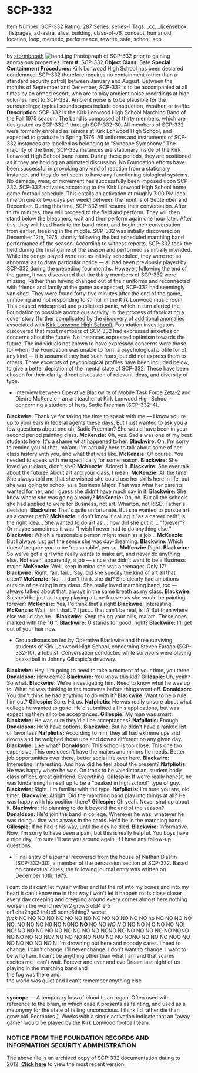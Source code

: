 # SCP-332
Item Number: SCP-332
Rating: 287
Series: series-1
Tags: _cc, _licensebox, _listpages, ad-astra, alive, building, class-of-76, concept, humanoid, location, loop, memetic, performance, rewrite, safe, school, scp

---

by [stormbreath](/stormbreath)
![band.jpg](https://scp-wiki.wdfiles.com/local--files/fragment:scp-332-0/band.jpg)
Photograph of SCP-332 prior to gaining anomalous properties.
**Item #:** SCP-332
**Object Class:** Safe
**Special Containment Procedures:** Kirk Lonwood High School has been declared condemned. SCP-332 therefore requires no containment (other than a standard security patrol) between January and August. Between the months of September and December, SCP-332 is to be accompanied at all times by an armed escort, who are to play ambient noise recordings at high volumes next to SCP-332. Ambient noise is to be plausible for the surroundings; typical soundscapes include construction, weather, or traffic.
**Description:** SCP-332 is the Kirk Lonwood High School Marching Band of the Fall 1975 season. The band is composed of thirty members, which are designated as SCP-332-1 through SCP-332-30. All members of SCP-332 were formerly enrolled as seniors at Kirk Lonwood High School, and expected to graduate in Spring 1976. All uniforms and instruments of SCP-332 instances are labelled as belonging to "Syncope Symphony."
The majority of the time, SCP-332 instances are stationary inside of the Kirk Lonwood High School band room. During these periods, they are positioned as if they are holding an animated discussion. No Foundation efforts have been successful in provoking any kind of reaction from a stationary instance, and they do not seem to have any functioning biological systems. No damage, wear, or movement has successfully been imposed upon SCP-332.
SCP-332 activates according to the Kirk Lonwood High School home game football schedule. This entails an activation at roughly 7:00 PM local time on one or two days per week[1](javascript:;) between the months of September and December. During this time, SCP-332 will resume their conversation. After thirty minutes, they will proceed to the field and perform. They will then stand below the bleachers, wait and then perform again one hour later. After this, they will head back to the band room, and begin their conversation from earlier, freezing in the middle.
SCP-332 was initially discovered on December 12th, 1975, shortly following the last scheduled marching band performance of the season. According to witness reports, SCP-332 took the field during the final game of the season and performed as initially intended. While the songs played were not as initially scheduled, they were not so abnormal as to draw particular notice — all had been previously played by SCP-332 during the preceding four months.
However, following the end of the game, it was discovered that the thirty members of SCP-332 were missing. Rather than having changed out of their uniforms and reconnected with friends and family at the game as expected, SCP-332 had seemingly vanished. They were found forty-five minutes after the end of the game, unmoving and not responding to stimuli in the Kirk Lonwood music room. This caused widespread and publicized panic, which in turn alerted the Foundation to possible anomalous activity.
In the process of fabricating a cover story (further [complicated](/scp-4976) by the [discovery](/scp-1833) of [additional anomalies](/scp-1423) associated with [Kirk Lonwood High School](/scp-2316)), Foundation investigators discovered that most members of SCP-332 had expressed anxieties or concerns about the future. No instances expressed optimism towards the future. The individuals not known to have expressed concerns were those for whom the Foundation was unable to form a psychological profile for of any kind — it is assumed they had such fears, but did not express them to others.
Three excerpts of psychological profiles have been included below, to give a better depiction of the mental state of SCP-332. These have been chosen for their clarity, direct discussion of relevant ideas, and diversity of type.
  * Interview between Operative Blackwire of Mobile Task Force [Zeta-2](/scp-5682) and Diedre McKenzie - an art teacher at Kirk Lonwood High School - concerning a student of hers, Sadie Freeman (SCP-332-4).

**Blackwire:** Thank ye for taking the time to speak with me — I know you're up to your ears in federal agents these days. But I just wanted to ask you a few questions about one uh, Sadie Freeman? She would have been in your second period painting class.
**McKenzie:** Oh, yes. Sadie was one of my best students here. It's a shame what happened to her.
**Blackwire:** Oh, I'm sorry to remind you of that, ma'am. I'm actually here to talk about some of her class history with you, and what that was like.
**McKenzie:** Of course. You needed to speak with me specifically for some reason.
**Blackwire:** She loved your class, didn't she?
**McKenzie:** Adored it.
**Blackwire:** She ever talk about the future? About art and your class, I mean.
**McKenzie:** All the time. She always told me that she wished she could use her skills here in life, but she was going to school as a Business Major. That was what her parents wanted for her, and I guess she didn't have much say in it.
**Blackwire:** She knew where she was going already?
**McKenzie:** Oh, no. But all the schools she had applied to were for Business, not art. Wharton, not RISD. Father's decision.
**Blackwire:** That's quite unfortunate. But she wanted to pursue art as a career path?
**McKenzie:** I don't know if calling it "as a career path" is the right idea… She wanted to do art as … how did she put it … "forever"? Or maybe sometimes it was "I wish I never had to do anything else."
**Blackwire:** Which a reasonable person might mean as a job…
**McKenzie:** But I always just got the sense she was day-dreaming.
**Blackwire:** Which doesn't require you to be 'reasonable', per se.
**McKenzie:** Right.
**Blackwire:** So we've got a girl who really wants to make art, and never do anything else. Not even, apparently, a job — since she didn't want to be a Business major.
**McKenzie:** Well, keep in mind she was a teenager. Only 17!
**Blackwire:** Right, fair, fair… Say, did she specify the kind of art all that often?
**McKenzie:** No… I don't think she did? She clearly had ambitions outside of painting in my class. She really loved marching band, too — always talked about that, always in the same breath as my class.
**Blackwire:** So she'd be just as happy playing a tune forever as she would be painting forever?
**McKenzie:** Yes, I'd think that's right!
**Blackwire:** Interesting.
**McKenzie:** Wait, isn't that…? I just… that can't be real, is it? But then where else would she be…
**Blackwire:** Keep taking your pills, ma'am. These ones marked with the "**[G](/updated-amnestics-guide)** ".
**Blackwire:** G stands for good, right?
**Blackwire:** I'll get out of your hair now.
  * Group discussion led by Operative Blackwire and three surviving students of Kirk Lonwood High School, concerning Steven Farago (SCP-332-10), a tubaist. Conversation conducted while survivors were playing basketball in Johnny Gillespie's driveway.

**Blackwire:** Hey! I'm going to need to take a moment of your time, you three.
**Donaldson:** How come?
**Blackwire:** You know this kid?
**Gillespie:** Uh, yeah? So what.
**Blackwire:** We're investigating him. Need to know what he was up to. What he was thinking in the moments before things went off.
**Donaldson:** You don't think he had anything to do with it?
**Blackwire:** Want to help rule him out?
**Gillespie:** Sure. Hit us.
**Nafpliotis:** He was really unsure about what college he wanted to go to. He'd submitted all his applications, but was expecting them all to be acceptances.
**Gillespie:** My man was smart.
**Blackwire:** He was sure they'd all be acceptances?
**Nafpliotis:** Enough.
**Donaldson:** He'd have options.
**Blackwire:** But he didn't have a ranked list of favorites?
**Nafpliotis:** According to him, they all had extreme ups and downs and he weighed those ups and downs different on any given day.
**Blackwire:** Like what?
**Donaldson:** This school is too close. This one too expensive. This one doesn't have the majors and minors he needs. Better job opportunities over there, better social life over here.
**Blackwire:** Interesting. Interesting. And how did he feel about the present?
**Nafpliotis:** He was happy where he was. On track to be valedictorian, student body class officer, great girlfriend. Everything.
**Gillespie:** If we're really honest, he was kinda lining himself up to be a "peaked in high school" type of guy.
**Blackwire:** Right. I'm familiar with the type.
**Nafpliotis:** I'm sure you are, old timer.
**Blackwire:** Alright. Did the marching band play into things at all? He was happy with his position there?
**Gillespie:** Oh yeah. Never shut up about it.
**Blackwire:** He planning to do it beyond the end of the season?
**Donaldson:** He'd join the band in college. Wherever he was, whatever he was doing… that was always in the cards. He'd be in the marching band.
**Gillespie:** If he had it his way, until the day he died.
**Blackwire:** Informative. Now, I'm sorry to have been a pain, but this is really helpful. You boys have a nice day. I'm sure I'll see you around again, if I have any follow-up questions.
  * Final entry of a journal recovered from the house of Nathan Blastin (SCP-332-30), a member of the percussion section of SCP-332. Based on contextual clues, the following journal entry was written on December 10th, 1975.

i cant do it i cant let myself wither and let the rot into my bones and into my heart it can't know me in that way i won't let it happen rot is close closer every day creeping and creeping around every corner almost here
nothing worse in the world
nev1er2 grow3 old4 er5  
or1 cha2nge3 in4to5 some6thing7 worse  
_fuck_
NO NO NO NO NO NO NO NO NO NO NO NO NO NO no NO NO NO NO NO. NO NO NO N0 NO NONO **NO** NO NO _NO N_ O NO NO N O NO NO NO! NO! NO NO NO NO NO NO NO NO NO NONO NO NO NO NO NO NO NONO NO NO NO NO NO? NO NO NO NO NOO NO NO NONO NO NO NO NOO NO NO NO NO NO NO N
I'm drowning out here and nobody cares. I need to change. I can't change. I'll never change. I don't want to change. I want to be who I am. I can't be anything other than what I am and that scares excites me I can't wait. Forever and ever and eve
Dream last night of us playing in the marching band and  
the fog was there and  
the world was quiet and
I can't remember anything else
* * *
**syncope** — A temporary loss of blood to an organ. Often used with reference to the brain, in which case it presents as fainting, and used as a metonymy for the state of falling unconscious.
I think I'd rather die than grow old.
Footnotes
[1](javascript:;). Weeks with a single activation indicate that an "away game" would be played by the Kirk Lonwood football team.
### NOTICE FROM THE FOUNDATION RECORDS AND INFORMATION SECURITY ADMINISTRATION
The above file is an archived copy of SCP-332 documentation dating to 2012.
**[Click here](/scp-332/offset/1)** to view the most recent version.